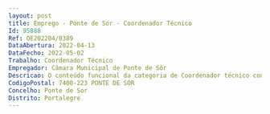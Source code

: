 ```yaml
--- 
layout: post
title: Emprego - Ponte de Sor - Coordenador Técnico
Id: 95888
Ref: OE202204/0389
DataAbertura: 2022-04-13
DataFecho: 2022-05-02
Trabalho: Coordenador Técnico
Empregador: Câmara Municipal de Ponte de Sôr
Descricao: O conteúdo funcional da categoria de Coordenador técnico constante do anexo à Lei Geral do Trabalho em Funções Públicas, complementado com as seguintes funções   Promover a gestão do património  Organizar e manter atualizado o inventário do Município  Promover a inscrição nas matrizes prediais e no registo predial  Exercer as demais competências que  estão cometidas à subunidade no regulamento de organização dos serviços municipais e outras que lhe sejam cometidas por lei ou despacho superior.
CodigoPostal: 7400-223 PONTE DE SOR
Concelho: Ponte de Sor
Distrito: Portalegre
--- 
```

